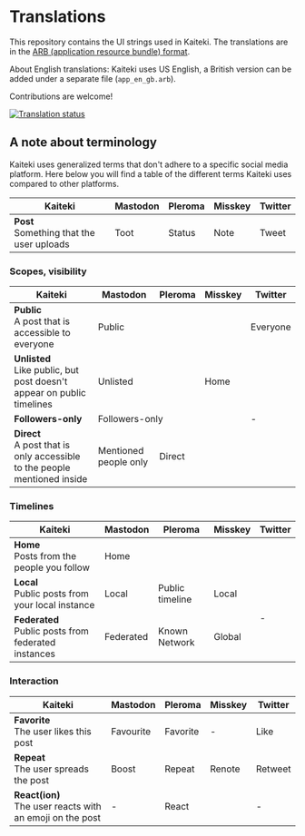 # Translations

This repository contains the UI strings used in Kaiteki. The translations are in the [ARB (application resource bundle) format](https://github.com/google/app-resource-bundle).

About English translations: Kaiteki uses US English, a British version can be added under a separate file (`app_en_gb.arb`).

Contributions are welcome!

[![Translation status](https://hosted.weblate.org/widgets/kaiteki/-/kaiteki/multi-auto.svg)](https://hosted.weblate.org/engage/kaiteki/)

## A note about terminology

Kaiteki uses generalized terms that don't adhere to a specific social media platform. Here below you will find a table of the different terms Kaiteki uses compared to other platforms.

<table>
    <thead>
        <tr>
            <th>Kaiteki</th>
            <th>Mastodon</th>
            <th>Pleroma</th>
            <th>Misskey</th>
            <th>Twitter</th>
        </tr>
    </thead>
    <tbody>
        <tr>
            <td>
                <b>Post</b><br>
                <span>Something that the user uploads</span>
            </td>
            <td>Toot</td>
            <td>Status</td>
            <td>Note</td>
            <td>Tweet</td>
        </tr>
    </tbody>
</table>

### Scopes, visibility
<table>
    <thead>
        <tr>
            <th>Kaiteki</th>
            <th>Mastodon</th>
            <th>Pleroma</th>
            <th>Misskey</th>
            <th>Twitter</th>
        </tr>
    </thead>
    <tbody>
        <tr>
            <td>
                <b>Public</b><br>
                <span>A post that is accessible to everyone</span>
            </td>
            <td colspan="3">Public</td>
            <td>Everyone</td>
        </tr>
        <tr>
            <td>
                <b>Unlisted</b><br>
                <span>Like public, but post doesn't appear on public timelines</span>
            </td>
            <td colspan="2">Unlisted</td>
            <td>Home</td>
            <td rowspan="3">-</td>
        </tr>
        <tr>
            <td><b>Followers-only</b></td>
            <td colspan="3">Followers-only</td>
        </tr>
        <tr>
            <td>
                <b>Direct</b><br>
                <span>A post that is only accessible to the people mentioned inside</span>
            </td>
            <td>Mentioned people only</td>
            <td colspan="2">Direct</td>
        </tr>
    </tbody>
</table>

### Timelines
<table>
    <thead>
        <tr>
            <th>Kaiteki</th>
            <th>Mastodon</th>
            <th>Pleroma</th>
            <th>Misskey</th>
            <th>Twitter</th>
        </tr>
    </thead>
    <tbody>
        <tr>
            <td>
                <b>Home</b><br>
                <span>Posts from the people you follow</span>
            </td>
            <td colspan="4">Home</td>
        </tr>
        <tr>
            <td>
                <b>Local</b><br>
                <span>Public posts from your local instance</span>
            </td>
            <td>Local</td>
            <td>Public timeline</td>
            <td>Local</td>
            <td rowspan="2">-</td>
        </tr>
        <tr>
            <td>
                <b>Federated</b><br>
                <span>Public posts from federated instances</span>
            </td>
            <td>Federated</td>
            <td>Known Network</td>
            <td>Global</td>
        </tr>
    </tbody>
</table>

### Interaction
<table>
    <thead>
        <tr>
            <th>Kaiteki</th>
            <th>Mastodon</th>
            <th>Pleroma</th>
            <th>Misskey</th>
            <th>Twitter</th>
        </tr>
    </thead>
    <tbody>
        <tr>
            <td>
                <b>Favorite</b><br>
                <span>The user likes this post</span>
            </td>
            <td>Favourite</td>
            <td>Favorite</td>
            <td>-</td>
            <td>Like</td>
        </tr>
        <tr>
            <td>
                <b>Repeat</b><br>
                <span>The user spreads the post</span>
            </td>
            <td>Boost</td>
            <td>Repeat</td>
            <td>Renote</td>
            <td>Retweet</td>
        </tr>
        <tr>
            <td>
                <b>React(ion)</b><br>
                <span>The user reacts with an emoji on the post</span>
            </td>
            <td>-</td>
            <td colspan="2">React</td>
            <td>-</td>
        </tr>
    </tbody>
</table>
